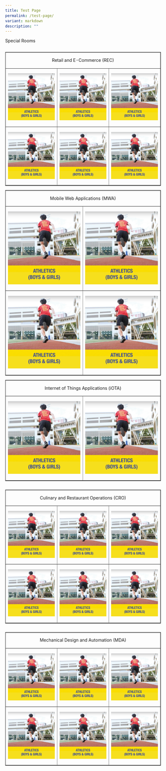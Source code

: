 ```yaml
---
title: Test Page
permalink: /test-page/
variant: markdown
description: ""
---
```

Special Rooms

<table cellspacing="0" cellpadding="0" border="1" align="right">
	<tbody>
		<tr>
			<td style="width:623px;" colspan="3">
			<p align="center">Retail and E-Commerce (REC)</p>
			</td>
		</tr>
		<tr>
			<td style="width:208px;">
			<p><img src="/images/co1.png">
			</p></td>
			<td style="width:208px;">
			<p><img src="/images/co1.png">
			</p></td>
			<td style="width:208px;">
			<p><img src="/images/co1.png">
			</p></td>
		</tr>
		<tr>
			<td style="width:208px;">
			<p><img src="/images/co1.png">
			</p></td>
			<td style="width:208px;">
			<p><img src="/images/co1.png">
			</p></td>
			<td style="width:208px;">
			<p><img src="/images/co1.png">
			</p></td>
		</tr>
	</tbody>
</table>



<table cellspacing="0" cellpadding="0" border="1">
	<tbody>
		<tr>
			<td style="width:623px;" colspan="2">
			<p align="center">Mobile Web Applications (MWA)</p>
			</td>
		</tr>
		<tr>
			<td style="width:312px;">
			<p align="center"><img src="/images/co1.png">
			</p></td>
			<td style="width:312px;">
			<p align="center"><img src="/images/co1.png">
			</p></td>
		</tr>
		<tr>
			<td style="width:312px;">
			<p align="center"><img src="/images/co1.png">
			</p></td>
			<td style="width:312px;">
			<p align="center"><img src="/images/co1.png">
			</p></td>
		</tr>
	</tbody>
</table>

<table cellspacing="0" cellpadding="0" border="1">
	<tbody>
		<tr>
			<td style="width:623px;" colspan="2">
			<p align="center">Internet of Things Applications (iOTA)</p>
			</td>
		</tr>
		<tr>
			<td style="width:312px;">
			<p align="center"><img src="/images/co1.png">
			</p></td>
			<td style="width:312px;">
			<p align="center"><img src="/images/co1.png">
			</p></td>
		</tr>
	</tbody>
</table>

<table cellspacing="0" cellpadding="0" border="1" align="right">
	<tbody>
		<tr>
			<td style="width:623px;" colspan="3">
			<p align="center">Culinary and Restaurant Operations (CRO)</p>
			</td>
		</tr>
	<tr>
			<td style="width:208px;">
			<p><img src="/images/co1.png">
			</p></td>
			<td style="width:208px;">
			<p><img src="/images/co1.png">
			</p></td>
			<td style="width:208px;">
			<p><img src="/images/co1.png">
			</p></td>
		</tr>
		<tr>
			<td style="width:208px;">
			<p><img src="/images/co1.png">
			</p></td>
			<td style="width:208px;">
			<p><img src="/images/co1.png">
			</p></td>
			<td style="width:208px;">
			<p><img src="/images/co1.png">
			</p></td>
		</tr>
	</tbody>
</table>


<table cellspacing="0" cellpadding="0" border="1" align="right">
	<tbody>
		<tr>
			<td style="width:623px;" colspan="3">
			<p align="center">Mechanical Design and Automation (MDA)</p>
			</td>
		</tr>
			<tr>
			<td style="width:208px;">
			<p><img src="/images/co1.png">
			</p></td>
			<td style="width:208px;">
			<p><img src="/images/co1.png">
			</p></td>
			<td style="width:208px;">
			<p><img src="/images/co1.png">
			</p></td>
		</tr>
		<tr>
			<td style="width:208px;">
			<p><img src="/images/co1.png">
			</p></td>
			<td style="width:208px;">
			<p><img src="/images/co1.png">
			</p></td>
			<td style="width:208px;">
			<p><img src="/images/co1.png">
			</p></td>
		</tr>
	</tbody>
</table>
